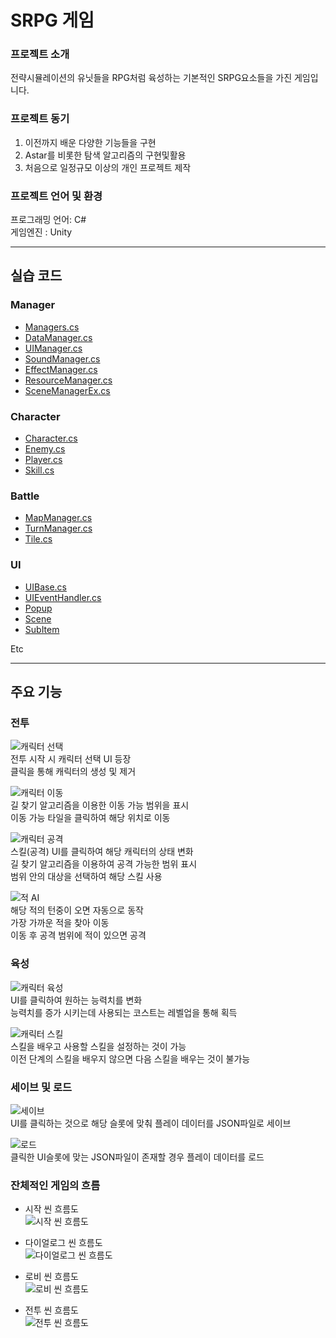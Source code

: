 # SRPG 게임

### 프로젝트 소개
전략시뮬레이션의 유닛들을 RPG처럼 육성하는 기본적인 SRPG요소들을 가진 게임입니다.

### 프로젝트 동기
1) 이전까지 배운 다양한 기능들을 구현
2) Astar를 비롯한 탐색 알고리즘의 구현및활용
3) 처음으로 일정규모 이상의 개인 프로젝트 제작

### 프로젝트 언어 및 환경
  프로그래밍 언어: C#  
  게임엔진 : Unity
  
---
## 실습 코드
### Manager  
- [Managers.cs](https://github.com/Songhosub/SRPG/blob/main/SRPG/Assets/Scripts/Managers/Managers.cs)
- [DataManager.cs](https://github.com/Songhosub/SRPG/blob/main/SRPG/Assets/Scripts/Managers/DataManager.cs)  
- [UIManager.cs](https://github.com/Songhosub/SRPG/blob/main/SRPG/Assets/Scripts/Managers/UIManager.cs)  
- [SoundManager.cs](https://github.com/Songhosub/SRPG/blob/main/SRPG/Assets/Scripts/Managers/SoundManager.cs)  
- [EffectManager.cs](https://github.com/Songhosub/SRPG/blob/main/SRPG/Assets/Scripts/Managers/EffectManager.cs)  
- [ResourceManager.cs](https://github.com/Songhosub/SRPG/blob/main/SRPG/Assets/Scripts/Managers/ResourceManager.cs)  
- [SceneManagerEx.cs](https://github.com/Songhosub/SRPG/blob/main/SRPG/Assets/Scripts/Managers/SceneManagerEx.cs)  

### Character  
- [Character.cs](https://github.com/Songhosub/SRPG/blob/main/SRPG/Assets/Scripts/Scenes/Battle/Character.cs)  
- [Enemy.cs](https://github.com/Songhosub/SRPG/blob/main/SRPG/Assets/Scripts/Scenes/Battle/Enemy.cs)  
- [Player.cs](https://github.com/Songhosub/SRPG/blob/main/SRPG/Assets/Scripts/Scenes/Battle/Player.cs)  
- [Skill.cs](https://github.com/Songhosub/SRPG/blob/main/SRPG/Assets/Scripts/Scenes/Battle/Skill/Skill.cs)  

### Battle  
- [MapManager.cs](https://github.com/Songhosub/SRPG/blob/main/SRPG/Assets/Scripts/Scenes/Battle/MapManager.cs)  
- [TurnManager.cs](https://github.com/Songhosub/SRPG/blob/main/SRPG/Assets/Scripts/Scenes/Battle/TurnManager.cs)  
- [Tile.cs](https://github.com/Songhosub/SRPG/blob/main/SRPG/Assets/Scripts/Scenes/Battle/Tile.cs)  

### UI  
- [UIBase.cs](https://github.com/Songhosub/SRPG/blob/main/SRPG/Assets/Scripts/UI/UIBase.cs)  
- [UIEventHandler.cs](https://github.com/Songhosub/SRPG/blob/main/SRPG/Assets/Scripts/UI/UIEventHandler.cs)  
- [Popup](https://github.com/Songhosub/SRPG/tree/main/SRPG/Assets/Scripts/UI/Popup)  
- [Scene](https://github.com/Songhosub/SRPG/tree/main/SRPG/Assets/Scripts/UI/Scene)  
- [SubItem](https://github.com/Songhosub/SRPG/tree/main/SRPG/Assets/Scripts/UI/SubItem)  

Etc  

---
## 주요 기능

### 전투
![캐릭터 선택](https://github.com/user-attachments/assets/5054ac56-9bd1-4cbd-9a58-17282464cc35)  
전투 시작 시 캐릭터 선택 UI 등장  
클릭을 통해 캐릭터의 생성 및 제거  

![캐릭터 이동](https://github.com/user-attachments/assets/e67bb97c-8dd6-4310-a164-3dffb1c2d80f)  
길 찾기 알고리즘을 이용한 이동 가능 범위을 표시  
이동 가능 타일을 클릭하여 해당 위치로 이동  

![캐릭터 공격](https://github.com/user-attachments/assets/11e10789-0763-4e80-8744-8c129e9e0c7b)  
스킬(공격) UI를 클릭하여 해당 캐릭터의 상태 변화  
길 찾기 알고리즘을 이용하여 공격 가능한 범위 표시  
범위 안의 대상을 선택하여 해당 스킬 사용  

![적 AI](https://github.com/user-attachments/assets/1203710a-7896-4462-9192-688afb51576a)  
해당 적의 턴중이 오면 자동으로 동작  
가장 가까운 적을 찾아 이동  
이동 후 공격 범위에 적이 있으면 공격  

### 육성
![캐릭터 육성](https://github.com/user-attachments/assets/8beece11-65b3-4bdc-b8f7-913b9bdff79c)  
UI를 클릭하여 원하는 능력치를 변화  
능력치를 증가 시키는데 사용되는 코스트는 레벨업을 통해 획득  

![캐릭터 스킬](https://github.com/user-attachments/assets/717228ab-571e-4663-8e7d-187f1662da9a)  
스킬을 배우고 사용할 스킬을 설정하는 것이 가능  
이전 단계의 스킬을 배우지 않으면 다음 스킬을 배우는 것이 불가능  

### 세이브 및 로드
![세이브](https://github.com/user-attachments/assets/0179a32b-83d4-4925-af5a-47f2dad4eeb8)  
UI를 클릭하는 것으로 해당 슬롯에 맞춰 플레이 데이터를 JSON파일로 세이브  

![로드](https://github.com/user-attachments/assets/de7a38a8-a539-4f1c-906e-345efc4db06c)  
클릭한 UI슬롯에 맞는 JSON파일이 존재할 경우 플레이 데이터를 로드  

### 잔체적인 게임의 흐름
- 시작 씬 흐름도  
![시작 씬 흐름도](https://github.com/user-attachments/assets/e5c5fef3-9592-4423-b308-e42d69ce35ca)  

- 다이얼로그 씬 흐름도  
![다이얼로그 씬 흐름도](https://github.com/user-attachments/assets/5d2963ae-0265-44c7-b4d3-0f3d6c991e17)  

- 로비 씬 흐름도  
![로비 씬 흐름도](https://github.com/user-attachments/assets/07ef2120-ea9c-4a0d-9674-0bc63dd5ad38)  

- 전투 씬 흐름도  
![전투 씬 흐름도](https://github.com/user-attachments/assets/e2c517b2-0092-45bf-8541-4210de3a2b43)  

